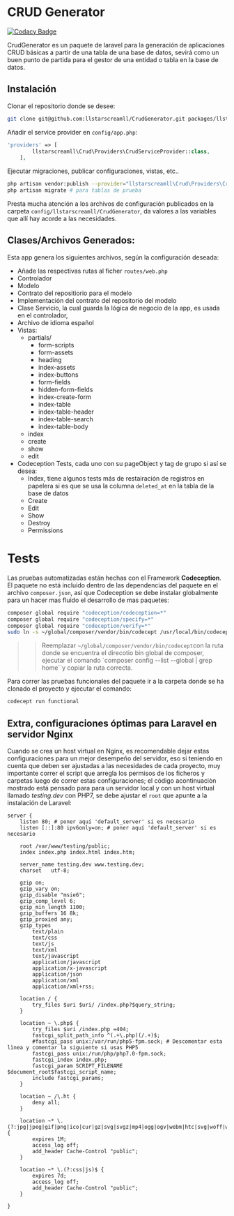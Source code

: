 # CRUD Generator #

[![Codacy Badge](https://api.codacy.com/project/badge/Grade/cd0d64c14bab47928962763e62d025e2)](https://www.codacy.com?utm_source=github.com&amp;utm_medium=referral&amp;utm_content=llstarscreamll/CrudGenerator&amp;utm_campaign=Badge_Grade)

CrudGenerator es un paquete de laravel para la generación de aplicaciones CRUD básicas a partir de una tabla de una base de datos, sevirá como un buen punto de partida para el gestor de una entidad o tabla en la base de datos.

## Instalación ##

Clonar el repositorio donde se desee:

```bash
git clone git@github.com:llstarscreamll/CrudGenerator.git packages/llstarscreamll/crud
```

Añadir el service provider en `config/app.php`:

```php
'providers' => [
        llstarscreamll\Crud\Providers\CrudServiceProvider::class,
    ],
```

Ejecutar migraciones, publicar configuraciones, vistas, etc..

```bash
php artisan vendor:publish --provider="llstarscreamll\Crud\Providers\CrudServiceProvider" --force
php artisan migrate # para tablas de prueba
```

Presta mucha atención a los archivos de configuración publicados en la carpeta `config/llstarscreamll/CrudGenerator`, da valores a las variables que allí hay acorde a las necesidades.

## Clases/Archivos Generados: ##

Esta app genera los siguientes archivos, según la configuración deseada:

- Añade las respectivas rutas al ficher `routes/web.php`
- Controlador
- Modelo
- Contrato del repositiorio para el modelo
- Implementación del contrato del repositorio del modelo
- Clase Servicio, la cual guarda la lógica de negocio de la app, es usada en el controlador,
- Archivo de idioma español
- Vistas:
    - partials/
        - form-scripts
        - form-assets
        - heading
        - index-assets
        - index-buttons
        - form-fields
        - hidden-form-fields
        - index-create-form
        - index-table
        - index-table-header
        - index-table-search
        - index-table-body
    - index
    - create
    - show
    - edit
- Codeception Tests, cada uno con su pageObject y tag de grupo si así se desea:
    - Index, tiene algunos tests más de restairación de registros en papelera si es que se usa la columna `deleted_at` en la tabla de la base de datos
    - Create
    - Edit
    - Show
    - Destroy
    - Permissions

# Tests #

Las pruebas automatizadas están hechas con el Framework **Codeception**. El paquete no está incluido dentro de las dependencias del paquete en el archivo `composer.json`, así que Codeception se debe instalar globalmente para un hacer mas fluido el desarrollo de mas paquetes:

```bash
composer global require "codeception/codeception=*"
composer global require "codeception/specify=*"
composer global require "codeception/verify=*"
sudo ln -s ~/global/composer/vendor/bin/codecept /usr/local/bin/codecept
```

>> Reemplazar `~/global/composer/vendor/bin/codecept`con la ruta donde se encuentra el direcotio bin global de composer, ejecutar el comando `composer config --list --global | grep home``y copiar la ruta correcta.

Para correr las pruebas funcionales del paquete ir a la carpeta donde se ha clonado el proyecto y ejecutar el comando:

```bash
codecept run functional
```

## Extra, configuraciones óptimas para Laravel en servidor Nginx

Cuando se crea un host virtual en Nginx, es recomendable dejar estas configuraciones para un mejor desempeño del servidor, eso si teniendo en cuenta que deben ser ajustadas a las necesidades de cada proyecto, muy importante correr el script que arregla los permisos de los ficheros y carpetas luego de correr estas configuraciones; el código acontinuaciòn mostrado está pensado para para un servidor local y con un host virtual llamado *testing.dev* con PHP7, se debe ajustar el `root` que apunte a la instalación de Laravel:

```nginx
server {
	listen 80; # poner aquí 'default_server' si es necesario
	listen [::]:80 ipv6only=on; # poner aquí 'default_server' si es necesario

	root /var/www/testing/public;
	index index.php index.html index.htm;

	server_name testing.dev www.testing.dev;
	charset   utf-8;

	gzip on;
	gzip_vary on;
	gzip_disable "msie6";
	gzip_comp_level 6;
	gzip_min_length 1100;
	gzip_buffers 16 8k;
	gzip_proxied any;
	gzip_types
		text/plain
		text/css
		text/js
		text/xml
		text/javascript
		application/javascript
		application/x-javascript
		application/json
		application/xml
		application/xml+rss;

	location / {
		try_files $uri $uri/ /index.php?$query_string;
	}

	location ~ \.php$ {
		try_files $uri /index.php =404;
		fastcgi_split_path_info ^(.+\.php)(/.+)$;
		#fastcgi_pass unix:/var/run/php5-fpm.sock; # Descomentar esta lìnea y comentar la siguiente si usas PHP5
		fastcgi_pass unix:/run/php/php7.0-fpm.sock;
		fastcgi_index index.php;
		fastcgi_param SCRIPT_FILENAME $document_root$fastcgi_script_name;
		include fastcgi_params;
	}

	location ~ /\.ht {
		deny all;
	}

	location ~* \.(?:jpg|jpeg|gif|png|ico|cur|gz|svg|svgz|mp4|ogg|ogv|webm|htc|svg|woff|woff2|ttf)$ {
		expires 1M;
		access_log off;
		add_header Cache-Control "public";
	}

	location ~* \.(?:css|js)$ {
		expires 7d;
		access_log off;
		add_header Cache-Control "public";
	}

}
```